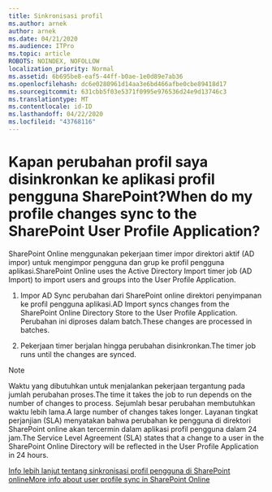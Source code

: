 ```yaml
---
title: Sinkronisasi profil
ms.author: arnek
author: arnek
ms.date: 04/21/2020
ms.audience: ITPro
ms.topic: article
ROBOTS: NOINDEX, NOFOLLOW
localization_priority: Normal
ms.assetid: 6b695be8-eaf5-44ff-b0ae-1e0d89e7ab36
ms.openlocfilehash: dc6e0280961d14aa3e6bd466afbe0cbe89418d17
ms.sourcegitcommit: 631cbb5f03e5371f0995e976536d24e9d13746c3
ms.translationtype: MT
ms.contentlocale: id-ID
ms.lasthandoff: 04/22/2020
ms.locfileid: "43768116"
---
```

# <a name="when-do-my-profile-changes-sync-to-the-sharepoint-user-profile-application"></a><span data-ttu-id="a184e-102">Kapan perubahan profil saya disinkronkan ke aplikasi profil pengguna SharePoint?</span><span class="sxs-lookup"><span data-stu-id="a184e-102">When do my profile changes sync to the SharePoint User Profile Application?</span></span>

<span data-ttu-id="a184e-103">SharePoint Online menggunakan pekerjaan timer impor direktori aktif (AD impor) untuk mengimpor pengguna dan grup ke profil pengguna aplikasi.</span><span class="sxs-lookup"><span data-stu-id="a184e-103">SharePoint Online uses the Active Directory Import timer job (AD Import) to import users and groups into the User Profile Application.</span></span> 
  
1. <span data-ttu-id="a184e-104">Impor AD Sync perubahan dari SharePoint online direktori penyimpanan ke profil pengguna aplikasi.</span><span class="sxs-lookup"><span data-stu-id="a184e-104">AD Import syncs changes from the SharePoint Online Directory Store to the User Profile Application.</span></span> <span data-ttu-id="a184e-105">Perubahan ini diproses dalam batch.</span><span class="sxs-lookup"><span data-stu-id="a184e-105">These changes are processed in batches.</span></span>
    
2. <span data-ttu-id="a184e-106">Pekerjaan timer berjalan hingga perubahan disinkronkan.</span><span class="sxs-lookup"><span data-stu-id="a184e-106">The timer job runs until the changes are synced.</span></span>
    
> [!NOTE]
> <span data-ttu-id="a184e-107">Waktu yang dibutuhkan untuk menjalankan pekerjaan tergantung pada jumlah perubahan proses.</span><span class="sxs-lookup"><span data-stu-id="a184e-107">The time it takes the job to run depends on the number of changes to process.</span></span> <span data-ttu-id="a184e-108">Sejumlah besar perubahan membutuhkan waktu lebih lama.</span><span class="sxs-lookup"><span data-stu-id="a184e-108">A large number of changes takes longer.</span></span> <span data-ttu-id="a184e-109">Layanan tingkat perjanjian (SLA) menyatakan bahwa perubahan ke pengguna di direktori SharePoint online akan tercermin dalam aplikasi profil pengguna dalam 24 jam.</span><span class="sxs-lookup"><span data-stu-id="a184e-109">The Service Level Agreement (SLA) states that a change to a user in the SharePoint Online Directory will be reflected in the User Profile Application in 24 hours.</span></span> 
  
[<span data-ttu-id="a184e-110">Info lebih lanjut tentang sinkronisasi profil pengguna di SharePoint online</span><span class="sxs-lookup"><span data-stu-id="a184e-110">More info about user profile sync in SharePoint Online</span></span>](https://go.microsoft.com/fwlink/?linkid=875671)
  

